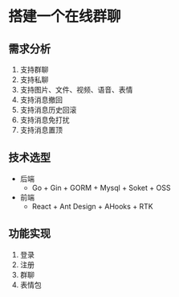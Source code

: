 # 搭建一个在线群聊

## 需求分析

1. 支持群聊
2. 支持私聊
3. 支持图片、文件、视频、语音、表情
4. 支持消息撤回
5. 支持消息历史回滚
6. 支持消息免打扰
7. 支持消息置顶

## 技术选型
- 后端
    - Go + Gin + GORM + Mysql + Soket + OSS
- 前端
    - React + Ant Design + AHooks + RTK

## 功能实现
1. 登录
2. 注册
3. 群聊
3. 表情包